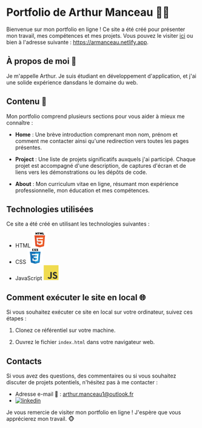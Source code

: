 # Portfolio de Arthur Manceau 👨‍💻

Bienvenue sur mon portfolio en ligne ! Ce site a été créé pour présenter mon travail, mes compétences et mes projets. Vous pouvez le visiter [ici](https://armanceau.netlify.app) ou bien à l'adresse suivante : https://armanceau.netlify.app.

## À propos de moi 💭

Je m'appelle Arthur. Je suis étudiant en développement d'application, et j'ai une solide expérience dansdans le domaine du web.

## Contenu 📄

Mon portfolio comprend plusieurs sections pour vous aider à mieux me connaître :

- **Home** : Une brève introduction comprenant mon nom, prénom et comment me contacter ainsi qu'une redirection vers toutes les pages présentes.

- **Project** : Une liste de projets significatifs auxquels j'ai participé. Chaque projet est accompagné d'une description, de captures d'écran et de liens vers les démonstrations ou les dépôts de code.

- **About** : Mon curriculum vitae en ligne, résumant mon expérience professionnelle, mon éducation et mes compétences.


## Technologies utilisées

Ce site a été créé en utilisant les technologies suivantes :

- HTML  <img src="https://raw.githubusercontent.com/devicons/devicon/master/icons/html5/html5-original-wordmark.svg" alt="html5" width="40" height="40"/> 
- CSS <img src="https://raw.githubusercontent.com/devicons/devicon/master/icons/css3/css3-original-wordmark.svg" alt="css3" width="40" height="40"/> 
- JavaScript  <img src="https://raw.githubusercontent.com/devicons/devicon/master/icons/javascript/javascript-original.svg" alt="javascript" width="40" height="40"/> 

## Comment exécuter le site en local 🌐

Si vous souhaitez exécuter ce site en local sur votre ordinateur, suivez ces étapes :

1. Clonez ce référentiel sur votre machine.

2. Ouvrez le fichier `index.html` dans votre navigateur web.

## Contacts

Si vous avez des questions, des commentaires ou si vous souhaitez discuter de projets potentiels, n'hésitez pas à me contacter :

- Adresse e-mail 📧 : arthur.manceau1@outlook.fr
- [![linkedin](https://img.shields.io/badge/linkedin-0A66C2?style=for-the-badge&logo=linkedin&logoColor=white)](https://www.linkedin.com/in/arthur-manceau/)


Je vous remercie de visiter mon portfolio en ligne ! J'espère que vous apprécierez mon travail. 🐵
